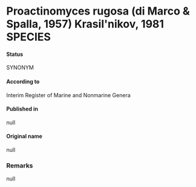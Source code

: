 # Proactinomyces rugosa (di Marco & Spalla, 1957) Krasil'nikov, 1981 SPECIES

#### Status
SYNONYM

#### According to
Interim Register of Marine and Nonmarine Genera

#### Published in
null

#### Original name
null

### Remarks
null